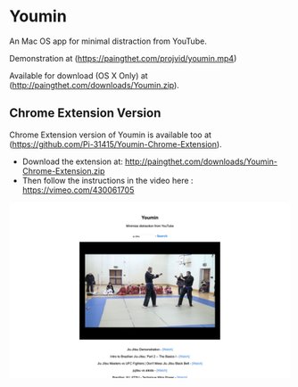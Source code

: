 # Youmin
 An Mac OS app for minimal distraction from YouTube.
 
 Demonstration at (https://paingthet.com/projvid/youmin.mp4)
 
 Available for download (OS X Only) at (http://paingthet.com/downloads/Youmin.zip).
 
 ## Chrome Extension Version
 
 Chrome Extension version of Youmin is available too at (https://github.com/Pi-31415/Youmin-Chrome-Extension).
 
* Download the extension at: http://paingthet.com/downloads/Youmin-Chrome-Extension.zip
* Then follow the instructions in the video here : https://vimeo.com/430061705
 
 ![Image of screenshot](preview.png)
